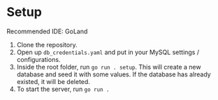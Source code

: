 # Setup
Recommended IDE: GoLand
1. Clone the repository.
2. Open up ```db_credentials.yaml``` and put in your MySQL settings / configurations.
3. Inside the root folder, run ```go run . setup```. This will create a new database and seed it with some values. If the database has already existed, it will be deleted.
4. To start the server, run ```go run .```
